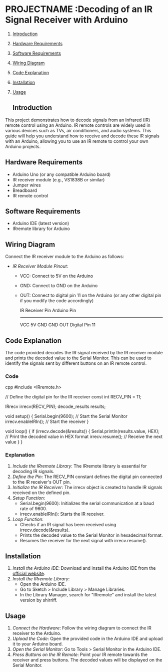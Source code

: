 # PROJECTNAME :Decoding of an IR Signal Receiver with Arduino

1. [Introduction](#introduction)
2. [Hardware Requirements](#hardware-requirements)
3. [Software Requirements](#software-requirements)
4. [Wiring Diagram](#wiring-diagram)
5. [Code Explanation](#code-explanation)
6. [Installation](#installation)
7. [Usage](#usage)

   ## Introduction

This project demonstrates how to decode signals from an Infrared (IR) remote control using an Arduino. IR remote controls are widely used in various devices such as TVs, air conditioners, and audio systems. This guide will help you understand how to receive and decode these IR signals with an Arduino, allowing you to use an IR remote to control your own Arduino projects.

## Hardware Requirements

- Arduino Uno (or any compatible Arduino board)
- IR receiver module (e.g., VS1838B or similar)
- Jumper wires
- Breadboard
- IR remote control

## Software Requirements

- Arduino IDE (latest version)
- IRremote library for Arduino

## Wiring Diagram

Connect the IR receiver module to the Arduino as follows:

- *IR Receiver Module Pinout*:
  - VCC: Connect to 5V on the Arduino
  - GND: Connect to GND on the Arduino
  - OUT: Connect to digital pin 11 on the Arduino (or any other digital pin if you modify the code accordingly)


    IR Receiver Pin       Arduino Pin
    --------------        -----------
    VCC                  5V
    GND                  GND
    OUT                  Digital Pin 11


## Code Explanation

The code provided decodes the IR signal received by the IR receiver module and prints the decoded value to the Serial Monitor. This can be used to identify the signals sent by different buttons on an IR remote control.

### Code

cpp
#include <IRremote.h>

// Define the digital pin for the IR receiver
const int RECV_PIN = 11;

IRrecv irrecv(RECV_PIN);
decode_results results;

void setup() {
  Serial.begin(9600);  // Start the Serial Monitor
  irrecv.enableIRIn(); // Start the receiver
}

void loop() {
  if (irrecv.decode(&results)) {
    Serial.println(results.value, HEX); // Print the decoded value in HEX format
    irrecv.resume(); // Receive the next value
  }
}


### Explanation

1. *Include the IRremote Library*: The IRremote library is essential for decoding IR signals.
2. *Define the Pin*: The RECV_PIN constant defines the digital pin connected to the IR receiver's OUT pin.
3. *Initialize the IR Receiver*: The irrecv object is created to handle IR signals received on the defined pin.
4. *Setup Function*:
   - Serial.begin(9600): Initializes the serial communication at a baud rate of 9600.
   - irrecv.enableIRIn(): Starts the IR receiver.
5. *Loop Function*:
   - Checks if an IR signal has been received using irrecv.decode(&results).
   - Prints the decoded value to the Serial Monitor in hexadecimal format.
   - Resumes the receiver for the next signal with irrecv.resume().

## Installation

1. *Install the Arduino IDE*: Download and install the Arduino IDE from the [official website](https://www.arduino.cc/en/software).
2. *Install the IRremote Library*:
   - Open the Arduino IDE.
   - Go to Sketch > Include Library > Manage Libraries.
   - In the Library Manager, search for "IRremote" and install the latest version by shirriff.

## Usage

1. *Connect the Hardware*: Follow the wiring diagram to connect the IR receiver to the Arduino.
2. *Upload the Code*: Open the provided code in the Arduino IDE and upload it to your Arduino board.
3. *Open the Serial Monitor*: Go to Tools > Serial Monitor in the Arduino IDE.
4. *Press Buttons on the IR Remote*: Point your IR remote towards the receiver and press buttons. The decoded values will be displayed on the Serial Monitor.
